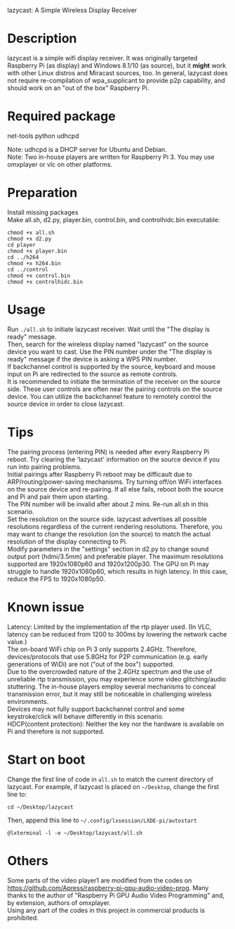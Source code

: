 lazycast: A Simple Wireless Display Receiver

# Description
lazycast is a simple wifi display receiver. It was originally targeted Raspberry Pi (as display) and Windows 8.1/10 (as source), but it **might** work with other Linux distros and Miracast sources, too. In general, lazycast does not require re-compilation of wpa_supplicant to provide p2p capability, and should work on an "out of the box" Raspberry Pi.

# Required package
net-tools python udhcpd

Note: udhcpd is a DHCP server for Ubuntu and Debian.  
Note: Two in-house players are written for Raspberry Pi 3. You may use omxplayer or vlc on other platforms.

# Preparation
Install missing packages  
Make all.sh, d2.py, player.bin, control.bin, and controlhidc.bin executable: 
```
chmod +x all.sh
chmod +x d2.py
cd player
chmod +x player.bin
cd ../h264
chmod +x h264.bin
cd ../control
chmod +x control.bin
chmod +x controlhidc.bin
```
# Usage
Run `./all.sh` to initiate lazycast receiver. Wait until the "The display is ready" message.  
Then, search for the wireless display named "lazycast" on the source device you want to cast. Use the PIN number under the "The display is ready" message if the device is asking a WPS PIN number.  
If backchannel control is supported by the source, keyboard and mouse input on Pi are redirected to the source as remote controls.  
It is recommended to initiate the termination of the receiver on the source side. These user controls are often near the pairing controls on the source device. You can utilize the backchannel feature to remotely control the source device in order to close lazycast.  

# Tips
The pairing process (entering PIN) is needed after every Raspberry Pi reboot. Try clearing the 'lazycast' information on the source device if you run into pairing problems.  
Initial pairings after Raspberry Pi reboot may be difficault due to ARP/routing/power-saving mechanisms. Try turning off/on WiFi interfaces on the source device and re-pairing. If all else fails, reboot both the source and Pi and pair them upon starting.  
The PIN number will be invalid after about 2 mins. Re-run all.sh in this scenario.  
Set the resolution on the source side. lazycast advertises all possible resolutions regardless of the current rendering resolutions. Therefore, you may want to change the resolution (on the source) to match the actual resolution of the display connecting to Pi.  
Modify parameters in the "settings" section in d2.py to change sound output port (hdmi/3.5mm) and preferable player.
The maximum resolutions supported are 1920x1080p60 and 1920x1200p30. The GPU on Pi may struggle to handle 1920x1080p60, which results in high latency. In this case, reduce the FPS to 1920x1080p50.  

# Known issue
Latency: Limited by the implementation of the rtp player used. (In VLC, latency can be reduced from 1200 to 300ms by lowering the network cache value.)  
The on-board WiFi chip on Pi 3 only supports 2.4GHz. Therefore, devices/protocols that use 5.8GHz for P2P communication (e.g. early generations of WiDi) are not ("out of the box") supported.  
Due to the overcrowded nature of the 2.4GHz spectrum and the use of unreliable rtp transmission, you may experience some video glitching/audio stuttering. The in-house players employ several mechanisms to conceal transmission error, but it may still be noticeable in challenging wireless environments.  
Devices may not fully support backchannel control and some keystroke/click will behave differently in this scenario.  
HDCP(content protection): Neither the key nor the hardware is available on Pi and therefore is not supported.  

# Start on boot
Change the first line of code in ``all.sh`` to match the current directory of lazycast. For example, if lazycast is placed on ``~/Desktop``, change the first line to:
```
cd ~/Desktop/lazycast
```
Then, append this line to ``~/.config/lxsession/LXDE-pi/autostart``
```
@lxterminal -l -e ~/Desktop/lazycast/all.sh
```

# Others
Some parts of the video player1 are modified from the codes on https://github.com/Apress/raspberry-pi-gpu-audio-video-prog. Many thanks to the author of "Raspberry Pi GPU Audio Video Programming" and, by extension, authors of omxplayer.  
Using any part of the codes in this project in commercial products is prohibited.
